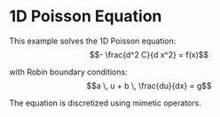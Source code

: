 # 1D Poisson Equation

This example solves the 1D Poisson equation:
$$- \frac{d^2 C}{d x^2} = f(x)$$

with Robin boundary conditions: 
$$a \, u + b \, \frac{du}{dx} = g$$

The equation is discretized using mimetic operators.
